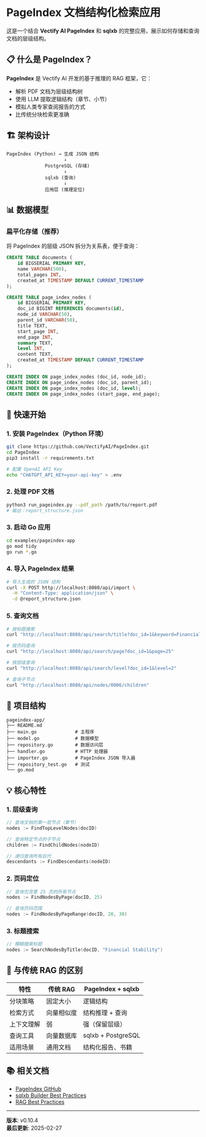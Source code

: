 # PageIndex 文档结构化检索应用

这是一个结合 **Vectify AI PageIndex** 和 **sqlxb** 的完整应用，展示如何存储和查询文档的层级结构。

## 📋 什么是 PageIndex？

**PageIndex** 是 Vectify AI 开发的基于推理的 RAG 框架，它：
- 解析 PDF 文档为层级结构树
- 使用 LLM 提取逻辑结构（章节、小节）
- 模拟人类专家查阅报告的方式
- 比传统分块检索更准确

## 🏗️ 架构设计

```
PageIndex (Python) → 生成 JSON 结构
                     ↓
              PostgreSQL (存储)
                     ↓
              sqlxb (查询)
                     ↓
              应用层 (推理定位)
```

## 📊 数据模型

### 扁平化存储（推荐）

将 PageIndex 的层级 JSON 拆分为关系表，便于查询：

```sql
CREATE TABLE documents (
    id BIGSERIAL PRIMARY KEY,
    name VARCHAR(500),
    total_pages INT,
    created_at TIMESTAMP DEFAULT CURRENT_TIMESTAMP
);

CREATE TABLE page_index_nodes (
    id BIGSERIAL PRIMARY KEY,
    doc_id BIGINT REFERENCES documents(id),
    node_id VARCHAR(50),
    parent_id VARCHAR(50),
    title TEXT,
    start_page INT,
    end_page INT,
    summary TEXT,
    level INT,
    content TEXT,
    created_at TIMESTAMP DEFAULT CURRENT_TIMESTAMP
);

CREATE INDEX ON page_index_nodes (doc_id, node_id);
CREATE INDEX ON page_index_nodes (doc_id, parent_id);
CREATE INDEX ON page_index_nodes (doc_id, level);
CREATE INDEX ON page_index_nodes (start_page, end_page);
```

## 🚀 快速开始

### 1. 安装 PageIndex（Python 环境）

```bash
git clone https://github.com/VectifyAI/PageIndex.git
cd PageIndex
pip3 install -r requirements.txt

# 配置 OpenAI API Key
echo "CHATGPT_API_KEY=your-api-key" > .env
```

### 2. 处理 PDF 文档

```bash
python3 run_pageindex.py --pdf_path /path/to/report.pdf
# 输出：report_structure.json
```

### 3. 启动 Go 应用

```bash
cd examples/pageindex-app
go mod tidy
go run *.go
```

### 4. 导入 PageIndex 结果

```bash
# 导入生成的 JSON 结构
curl -X POST http://localhost:8080/api/import \
  -H "Content-Type: application/json" \
  -d @report_structure.json
```

### 5. 查询文档

```bash
# 按标题搜索
curl "http://localhost:8080/api/search/title?doc_id=1&keyword=Financial"

# 按页码查询
curl "http://localhost:8080/api/search/page?doc_id=1&page=25"

# 按层级查询
curl "http://localhost:8080/api/search/level?doc_id=1&level=2"

# 查询子节点
curl "http://localhost:8080/api/nodes/0006/children"
```

## 📁 项目结构

```
pageindex-app/
├── README.md
├── main.go              # 主程序
├── model.go             # 数据模型
├── repository.go        # 数据访问层
├── handler.go           # HTTP 处理器
├── importer.go          # PageIndex JSON 导入器
├── repository_test.go   # 测试
└── go.mod
```

## 💡 核心特性

### 1. 层级查询

```go
// 查询文档的第一层节点（章节）
nodes := FindTopLevelNodes(docID)

// 查询特定节点的子节点
children := FindChildNodes(nodeID)

// 递归查询所有后代
descendants := FindDescendants(nodeID)
```

### 2. 页码定位

```go
// 查询包含第 25 页的所有节点
nodes := FindNodesByPage(docID, 25)

// 查询页码范围
nodes := FindNodesByPageRange(docID, 20, 30)
```

### 3. 标题搜索

```go
// 模糊搜索标题
nodes := SearchNodesByTitle(docID, "Financial Stability")
```

## 🎯 与传统 RAG 的区别

| 特性 | 传统 RAG | PageIndex + sqlxb |
|------|---------|------------------|
| 分块策略 | 固定大小 | 逻辑结构 |
| 检索方式 | 向量相似度 | 结构推理 + 查询 |
| 上下文理解 | 弱 | 强（保留层级） |
| 查询工具 | 向量数据库 | sqlxb + PostgreSQL |
| 适用场景 | 通用文档 | 结构化报告、书籍 |

## 📚 相关文档

- [PageIndex GitHub](https://github.com/VectifyAI/PageIndex)
- [sqlxb Builder Best Practices](../../doc/BUILDER_BEST_PRACTICES.md)
- [RAG Best Practices](../../doc/ai_application/RAG_BEST_PRACTICES.md)

---

**版本**: v0.10.4  
**最后更新**: 2025-02-27

